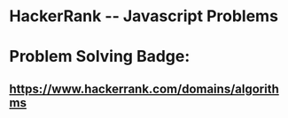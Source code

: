 # HackerRank -- Javascript Problems

# Problem Solving Badge:

## https://www.hackerrank.com/domains/algorithms 





